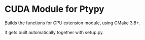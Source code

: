 CUDA Module for Ptypy
=====================

Builds the functions for GPU extension module, using CMake 3.8+.

It gets built automatically together with setup.py.
